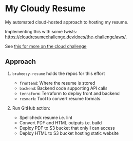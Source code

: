 # My Cloudy Resume
My automated cloud-hosted approach to hosting my resume.

Implementing this with some twists: https://cloudresumechallenge.dev/docs/the-challenge/aws/.

See [this for more on the cloud challenge](./cloudResumeChallenge.md)

## Approach
1. `braheezy-resume` holds the repos for this effort
    - `frontend`: Where the resume is stored
    - `backend`: Backend code supporting API calls
    - `terraform`: Terraform to deploy front and backend
    - `resmark`: Tool to convert resume formats

2. Run GitHub action:
    - Spellcheck resume i.e. lint
    - Convert PDF and HTML outputs i.e. build
    - Deploy PDF to S3 bucket that only I can access
    - Deploy HTML to S3 bucket hosting static website
